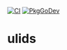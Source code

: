 [![CI](https://github.com/gomodules/ulids/actions/workflows/ci.yml/badge.svg?branch=master)](https://github.com/gomodules/ulids/actions/workflows/ci.yml)
[![PkgGoDev](https://pkg.go.dev/badge/gomodules.xyz/ulids)](https://pkg.go.dev/gomodules.xyz/ulids)

# ulids
